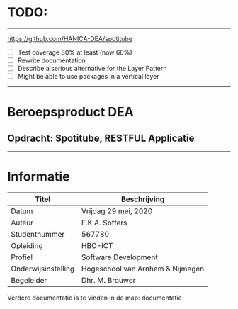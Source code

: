 # TODO:
---
https://github.com/HANICA-DEA/spotitube 
- [ ] Test coverage 80% at least (now 60%)
- [ ] Rewrite documentation
- [ ] Describe a serious alternative for the Layer Pattern
- [ ] Might be able to use packages in a vertical layer

---
# Beroepsproduct DEA
## Opdracht: Spotitube, RESTFUL Applicatie
---

# Informatie
Titel | Beschrijving
----  | ----
Datum | Vrijdag 29 mei, 2020
Auteur | F.K.A. Soffers
Studentnummer | 567780
Opleiding | HBO-ICT
Profiel | Software Development
Onderwijsinstelling | Hogeschool van Arnhem & Nijmegen
Begeleider | Dhr. M. Brouwer

Verdere documentatie is te vinden in de map: documentatie

